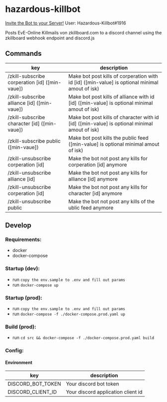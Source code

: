 # hazardous-killbot
[Invite the Bot to your Server!](https://discord.com/api/oauth2/authorize?client_id=981835348030160948&permissions=274877925376&scope=bot%20applications.commands)
User: Hazardous-Killbot#1916

Posts EvE-Online Killmails von zkillboard.com to a discord channel using the zkillboard webhook endpoint and discord.js

## Commands

| key                                            | description                                                                                     |
|------------------------------------------------|-------------------------------------------------------------------------------------------------|
| /zkill-subscribe corperation [id] ([min-vaue]) | Make bot post kills of corperation with id [id] ([min-value] is optional minimal amout of isk)  |
| /zkill-subscribe alliance [id] ([min-vaue])    | Make bot post kills of alliance with id [id] ([min-value] is optional minimal amout of isk)     |
| /zkill-subscribe character [id] ([min-vaue])   | Make bot post kills of character with id [id] ([min-value] is optional minimal amout of isk)    |
| /zkill-subscribe public ([min-vaue])           | Make bot post kills the public feed ([min-value] is optional minimal amout of isk)              |
| /zkill-unsubscribe corperation [id]            | Make the bot not post any kills for corperation [id] anymore                                    |
| /zkill-unsubscribe alliance [id]               | Make the bot not post any kills for alliance [id] anymore                                       |
| /zkill-unsubscribe corperation [id]            | Make the bot not post any kills for character [id] anymore                                      |
| /zkill-unsubscribe public                      | Make the bot not post any kills of the ublic feed anymore                                       |

## Develop

### Requirements:

- docker
- docker-compose


### Startup (dev):

- run `copy the env.sample to .env and fill out params`
- run `docker-compose up`

### Startup (prod):
 
- run `copy the env.sample to .env and fill out params`
- run `docker-compose -f ./docker-compose.prod.yaml up`

### Build (prod):
 
- run `cd src && docker-compose -f ./docker-compose.prod.yaml build`

### Config:

#### Environment

| key                  | description                        |
|----------------------|------------------------------------|
| DISCORD_BOT_TOKEN    | Your discord bot token             |
| DISCORD_CLIENT_ID    | Your discord application client id |
